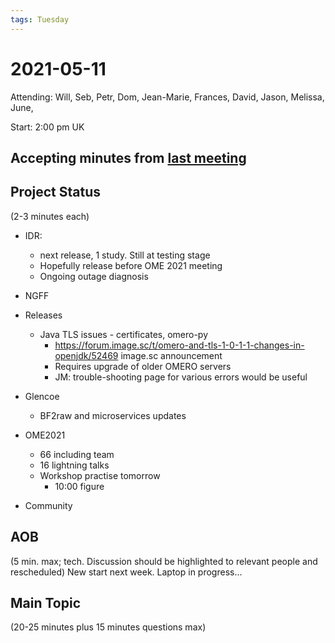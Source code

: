 ```yaml
---
tags: Tuesday
---
```


# 2021-05-11

Attending: Will, Seb, Petr, Dom, Jean-Marie, Frances, David, Jason, Melissa, June, 

Start: 2:00 pm UK

## Accepting minutes from [last meeting](https://github.com/ome/meeting-minutes)

## Project Status

(2-3 minutes each)

- IDR:
  - next release, 1 study. Still at testing stage
  - Hopefully release before OME 2021 meeting
  - Ongoing outage diagnosis

- NGFF

- Releases
  - Java TLS issues - certificates, omero-py
    - https://forum.image.sc/t/omero-and-tls-1-0-1-1-changes-in-openjdk/52469 image.sc announcement
    - Requires upgrade of older OMERO servers
    - JM: trouble-shooting page for various errors would be useful

- Glencoe
  - BF2raw and microservices updates

- OME2021
  - 66 including team
  - 16 lightning talks
  - Workshop practise tomorrow
      - 10:00 figure 

- Community

## AOB

(5 min. max; tech. Discussion should be highlighted to relevant people and rescheduled)
  New start next week. Laptop in progress...

## Main Topic

(20-25 minutes plus 15 minutes questions max)
